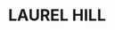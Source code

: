 ---
lastmod: '2025-04-06T06:05:20+00:00'
latitude: -35.608279
layout: suburb
longitude: 148.091211
postcode: '2649'
state: NSW
title: LAUREL HILL
url: /nsw/laurel-hill/
---